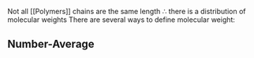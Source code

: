 Not all [[Polymers]] chains are the same length $\therefore$ there is a distribution of molecular weights
There are several ways to define molecular weight:

## Number-Average